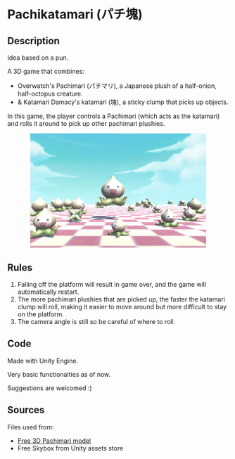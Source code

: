 # Pachikatamari (パチ塊)

## Description

Idea based on a pun.

A 3D game that combines: 
- Overwatch's Pachimari (パチマリ), a Japanese plush of a half-onion, half-octopus creature. 
- & Katamari Damacy's katamari (塊), a sticky clump that picks up objects. 

In this game, the player controls a Pachimari (which acts as the katamari) and rolls it around to pick up other pachimari plushies. 

<p align="center">
  <img src="images/pachi.png" alt="pachikatamari game" width="400">
</p>

## Rules

1. Falling off the platform will result in game over, and the game will automatically restart.
2. The more pachimari plushies that are picked up, the faster the katamari clump will roll, making it easier to move around but more difficult to stay on the platform.
3. The camera angle is still so be careful of where to roll.

## Code

Made with Unity Engine.

Very basic functionalties as of now.

Suggestions are welcomed :)

## Sources 

Files used from:
- [Free 3D Pachimari model](https://www.cgtrader.com/free-3d-models/character/fantasy-character/pachimari-fan-art)
- Free Skybox from Unity assets store
